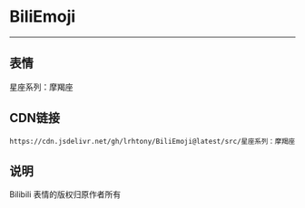 
# BiliEmoji
---
## 表情
星座系列：摩羯座
## CDN链接
```
https://cdn.jsdelivr.net/gh/lrhtony/BiliEmoji@latest/src/星座系列：摩羯座
```
## 说明
Bilibili 表情的版权归原作者所有
